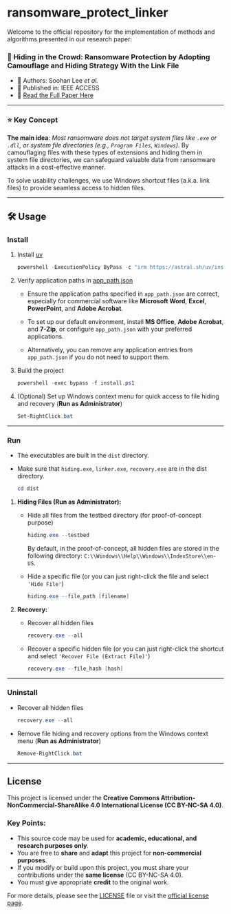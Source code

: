 # ransomware_protect_linker
Welcome to the official repository for the implementation of methods and algorithms presented in our research paper:

### 📄 **Hiding in the Crowd: Ransomware Protection by Adopting Camouflage and Hiding Strategy With the Link File**

- 📌 Authors: Soohan Lee _et al._   
- 📌 Published in: IEEE ACCESS  
- 🔗 [Read the Full Paper Here](https://doi.org/10.1109/ACCESS.2023.3309879)

---

### **⭐ Key Concept**

**The main idea**: _Most ransomware does not target system files like `.exe` or `.dll`, or system file directories (e.g., `Program Files`, `Windows`)._ By camouflaging files with these types of extensions and hiding them in system file directories, we can safeguard valuable data from ransomware attacks in a cost-effective manner.

To solve usability challenges, we use Windows shortcut files (a.k.a. link files) to provide seamless access to hidden files.

---

## 🛠️ Usage

### Install
1. Install [uv](https://docs.astral.sh/uv/getting-started/installation/)

    ```powershell
    powershell -ExecutionPolicy ByPass -c "irm https://astral.sh/uv/install.ps1 | iex"
    ```

2. Verify application paths in [app_path.json](./db/app_path.json)

    - Ensure the application paths specified in `app_path.json` are correct, especially for commercial software like **Microsoft Word**, **Excel**, **PowerPoint**, and **Adobe Acrobat**.

    - To set up our default environment, install **MS Office**, **Adobe Acrobat**, and **7-Zip**, or configure `app_path.json` with your preferred applications.

    - Alternatively, you can remove any application entries from `app_path.json` if you do not need to support them.

3. Build the project

    ```powershell
    powershell -exec bypass -f install.ps1
    ```

4. (Optional) Set up Windows context menu for quick access to file hiding and recovery (**Run as Administrator**)

    ```powershell
    Set-RightClick.bat
    ```

---

### Run

- The executables are built in the `dist` directory.

- Make sure that `hiding.exe`, `linker.exe`, `recovery.exe` are in the dist directory.

    ```powershell
    cd dist
    ```

1. **Hiding Files  (Run as Administrator):**

    - Hide all files from the testbed directory (for proof-of-concept purpose)

        ```powershell
        hiding.exe --testbed
        ```

        By default, in the proof-of-concept, all hidden files are stored in the following directory: `C:\\Windows\\Help\\Windows\\IndexStore\\en-US`.


    - Hide a specific file (or you can just right-click the file and select `'Hide File'`) 

        ```powershell
        hiding.exe --file_path [filename]
        ```

2. **Recovery:**

    - Recover all hidden files

        ```powershell
        recovery.exe --all
        ```

    - Recover a specific hidden file (or you can just right-click the shortcut and select `'Recover File (Extract File)'`)

        ```powershell
        recovery.exe --file_hash [hash]
        ```

---

### Uninstall 

- Recover all hidden files

    ```powershell
    recovery.exe --all
    ```

- Remove file hiding and recovery options from the Windows context menu (**Run as Administrator**)

    ```powershell
    Remove-RightClick.bat
    ```

---

## License

This project is licensed under the **Creative Commons Attribution-NonCommercial-ShareAlike 4.0 International License (CC BY-NC-SA 4.0)**.

### Key Points:
- This source code may be used for **academic, educational, and research purposes only**.
- You are free to **share** and **adapt** this project for **non-commercial purposes**.
- If you modify or build upon this project, you must share your contributions under the **same license** (CC BY-NC-SA 4.0).
- You must give appropriate **credit** to the original work.

For more details, please see the [LICENSE](./LICENSE) file or visit the [official license page](https://creativecommons.org/licenses/by-nc-sa/4.0/).
